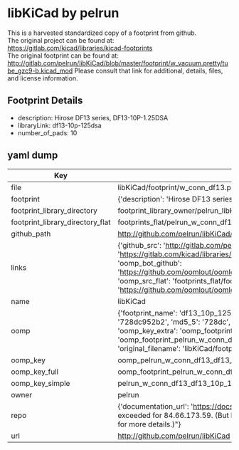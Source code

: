 # libKiCad by pelrun  
This is a harvested standardized copy of a footprint from github.  
The original project can be found at:  
https://gitlab.com/kicad/libraries/kicad-footprints  
The original footprint can be found at:
http://gitlab.com/pelrun/libKiCad/blob/master/footprint/w_vacuum.pretty/tube_gzc9-b.kicad_mod
Please consult that link for additional, details, files, and license information.  
## Footprint Details
* description: Hirose DF13 series, DF13-10P-1.25DSA  
* libraryLink: df13-10p-125dsa  
* number_of_pads: 10  
## yaml dump  
| Key | Value |  
| --- | --- |  
| file | libKiCad/footprint/w_conn_df13.pretty/df13-10p-125dsa.kicad_mod |  
| footprint | {'description': 'Hirose DF13 series, DF13-10P-1.25DSA', 'libraryLink': 'df13-10p-125dsa', 'number_of_pads': 10} |  
| footprint_library_directory | footprint_library_owner/pelrun_libKiCad |  
| footprint_library_directory_flat | footprints_flat/pelrun_w_conn_df13_df13_10p_125dsa/working |  
| github_path | http://github.com/pelrun/libKiCad/blob/master/footprint/w_conn_df13.pretty/df13-10p-125dsa.kicad_mod |  
| links | {'github_src': 'http://gitlab.com/pelrun/libKiCad/blob/master/footprint/w_vacuum.pretty/tube_gzc9-b.kicad_mod', 'github_src_repo': 'https://gitlab.com/kicad/libraries/kicad-footprints', 'oomp_bot': 'footprints/pelrun_w_conn_df13_df13_10p_125dsa/working', 'oomp_bot_github': 'https://github.com/oomlout/oomlout_oomp_footprint_bot/tree/main/footprints/pelrun_w_conn_df13_df13_10p_125dsa/working', 'oomp_src_flat': 'footprints_flat/footprints_flat/pelrun_w_conn_df13_df13_10p_125dsa/working', 'oomp_src_flat_github': 'https://github.com/oomlout/oomlout_oomp_footprint_src/tree/main/footprints_flat/pelrun_w_conn_df13_df13_10p_125dsa/working'} |  
| name | libKiCad |  
| oomp | {'footprint_name': 'df13_10p_125dsa', 'library_name': 'w_conn_df13', 'md5': '728dc952b277c1497b779af3f3d2fc64', 'md5_10': '728dc952b2', 'md5_5': '728dc', 'md5_6': '728dc9', 'oomp_key': 'oomp_pelrun_w_conn_df13_df13_10p_125dsa', 'oomp_key_extra': 'oomp_footprint_pelrun_w_conn_df13_df13_10p_125dsa', 'oomp_key_full': 'oomp_footprint_pelrun_w_conn_df13_df13_10p_125dsa_728dc9', 'oomp_key_simple': 'pelrun_w_conn_df13_df13_10p_125dsa', 'original_filename': 'libKiCad/footprint/w_conn_df13.pretty/df13-10p-125dsa.kicad_mod', 'owner_name': 'pelrun'} |  
| oomp_key | oomp_pelrun_w_conn_df13_df13_10p_125dsa |  
| oomp_key_full | oomp_footprint_pelrun_w_conn_df13_df13_10p_125dsa |  
| oomp_key_simple | pelrun_w_conn_df13_df13_10p_125dsa |  
| owner | pelrun |  
| repo | {'documentation_url': 'https://docs.github.com/rest/overview/resources-in-the-rest-api#rate-limiting', 'message': "API rate limit exceeded for 84.66.173.59. (But here's the good news: Authenticated requests get a higher rate limit. Check out the documentation for more details.)"} |  
| url | http://github.com/pelrun/libKiCad |  

